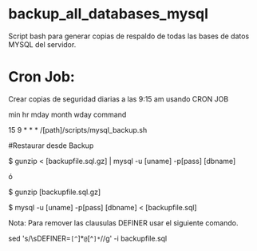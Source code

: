 # backup_all_databases_mysql
Script bash para generar copias de respaldo de todas las bases de datos MYSQL del servidor.

# Cron Job:
Crear copias de seguridad diarias a las 9:15 am usando CRON JOB

min hr mday month wday command

15 9 * * * /[path]/scripts/mysql_backup.sh

#Restaurar desde Backup

$ gunzip < [backupfile.sql.gz] | mysql -u [uname] -p[pass] [dbname]

ó

$ gunzip [backupfile.sql.gz] 

$ mysql -u [uname] -p[pass] [dbname] < [backupfile.sql]

Nota: Para remover las clausulas DEFINER usar el siguiente comando.

sed 's/\sDEFINER=`[^`]*`@`[^`]*`//g' -i backupfile.sql
